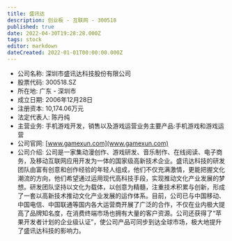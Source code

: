 ```yaml
---
title: 盛讯达
description: 创业板 - 互联网 - 300518
published: true
date: 2022-04-30T19:28:28.000Z
tags: stock
editor: markdown
dateCreated: 2022-01-01T00:00:00.000Z
---
```


- 公司名称: 深圳市盛讯达科技股份有限公司
- 股票代码: 300518.SZ
- 所在地: 广东 - 深圳市
- 成立日期: 2006年12月28日
- 注册资本: 10,174.06万元
- 法定代表人: 陈丹纯
- 主营业务: 手机游戏开发，销售以及游戏运营业务主要产品:手机游戏和游戏运营
- 公司官网: [www.gamexun.com](www.gamexun.com)
- 公司介绍: 公司是一家集动漫创作、游戏研发、音乐制作、在线阅读、电子商务，及移动互联网应用开发为一体的国家级高新技术企业。盛讯达科技的研发团队由富有创意和创作经验的年轻人组成，他们不仅充满激情，更能把握文化潮流的方向，他们希望通过运用现代高科技手段，实现推动文化产业发展的梦想。研发团队坚持以文化为载体，以创意为精髓，注重技术积累与创新，形成了一套以高新技术推动文化产业发展的运作体系。目前，公司已与中国移动、中国电信、中国联通等国内各大运营商开展了广泛的合作，不仅在业内极大提高了品牌知名度，在消费终端市场也拥有大量的客户资源。公司还获得了“苹果开发者计划的企业级认证”，使公司产品可同步到达全球市场，极大地提升了盛讯达科技的影响力。


